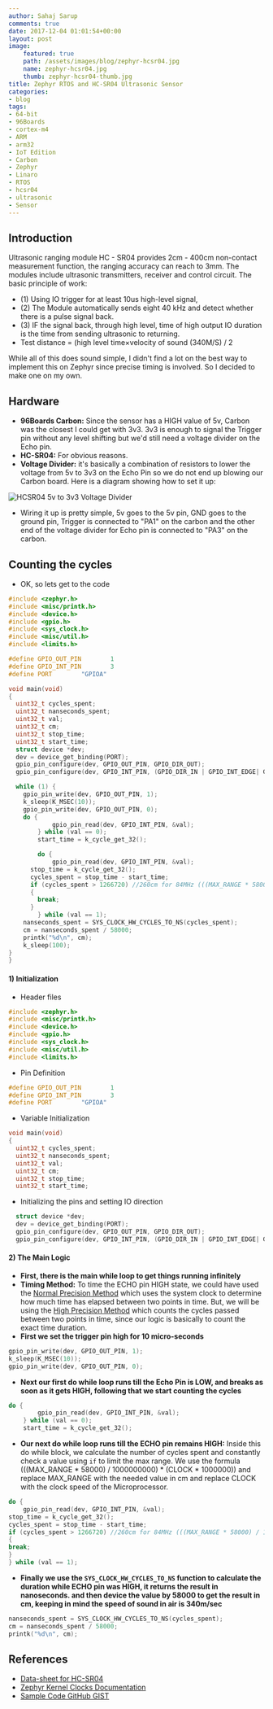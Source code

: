 ```yaml
---
author: Sahaj Sarup
comments: true
date: 2017-12-04 01:01:54+00:00
layout: post
image:
    featured: true
    path: /assets/images/blog/zephyr-hcsr04.jpg
    name: zephyr-hcsr04.jpg
    thumb: zephyr-hcsr04-thumb.jpg
title: Zephyr RTOS and HC-SR04 Ultrasonic Sensor
categories:
- blog
tags:
- 64-bit
- 96Boards
- cortex-m4
- ARM
- arm32
- IoT Edition
- Carbon
- Zephyr
- Linaro
- RTOS
- hcsr04
- ultrasonic
- Sensor
---
```


## Introduction
Ultrasonic ranging module HC - SR04 provides 2cm - 400cm non-contact
measurement function, the ranging accuracy can reach to 3mm. The modules
include ultrasonic transmitters, receiver and control circuit. The basic principle
of work:
- (1) Using IO trigger for at least 10us high-level signal,
- (2) The Module automatically sends eight 40 kHz and detect whether there is a
pulse signal back.
- (3) IF the signal back, through high level, time of high output IO duration is
the time from sending ultrasonic to returning.
- Test distance = (high level time×velocity of sound (340M/S) / 2

While all of this does sound simple, I didn't find a lot on the best way to implement this on Zephyr since precise timing is involved. So I decided to make one on my own.

## Hardware
- **96Boards Carbon:** Since the sensor has a HIGH value of 5v, Carbon was the closest I could get with 3v3. 3v3 is enough to signal the Trigger pin without any level shifting but we'd still need a voltage divider on the Echo pin.
- **HC-SR04:** For obvious reasons.
- **Voltage Divider:** it's basically a combination of resistors to lower the voltage from 5v to 3v3 on the Echo Pin so we do not end up blowing our Carbon board.
Here is a diagram showing how to set it up:

![HCSR04 5v to 3v3 Voltage Divider](/assets/images/blog/hcsr04-voltage-divider.svg "HCSR04 5v to 3v3 Voltage Divider")

- Wiring it up is pretty simple, 5v goes to the 5v pin, GND goes to the ground pin, Trigger is connected to "PA1" on the carbon and the other end of the voltage divider for Echo pin is connected to "PA3" on the carbon.

## Counting the cycles

- OK, so lets get to the code

```C
#include <zephyr.h>
#include <misc/printk.h>
#include <device.h>
#include <gpio.h>
#include <sys_clock.h>
#include <misc/util.h>
#include <limits.h>

#define GPIO_OUT_PIN		1
#define GPIO_INT_PIN		3
#define PORT		"GPIOA"

void main(void)
{
  uint32_t cycles_spent;
  uint32_t nanseconds_spent;
  uint32_t val;
  uint32_t cm;
  uint32_t stop_time;
  uint32_t start_time;
  struct device *dev;
  dev = device_get_binding(PORT);
  gpio_pin_configure(dev, GPIO_OUT_PIN, GPIO_DIR_OUT);
  gpio_pin_configure(dev, GPIO_INT_PIN, (GPIO_DIR_IN | GPIO_INT_EDGE| GPIO_INT_ACTIVE_HIGH | GPIO_INT_DEBOUNCE));

  while (1) {
    gpio_pin_write(dev, GPIO_OUT_PIN, 1);
    k_sleep(K_MSEC(10));
    gpio_pin_write(dev, GPIO_OUT_PIN, 0);
    do {
			gpio_pin_read(dev, GPIO_INT_PIN, &val);
		} while (val == 0);
		start_time = k_cycle_get_32();

		do {
			gpio_pin_read(dev, GPIO_INT_PIN, &val);
      stop_time = k_cycle_get_32();
      cycles_spent = stop_time - start_time;
      if (cycles_spent > 1266720) //260cm for 84MHz (((MAX_RANGE * 58000) / 1000000000) * (CLOCK * 1000000))
      {
        break;
      }
		} while (val == 1);
    nanseconds_spent = SYS_CLOCK_HW_CYCLES_TO_NS(cycles_spent);
    cm = nanseconds_spent / 58000;
    printk("%d\n", cm);
    k_sleep(100);
}
}
```

#### 1) Initialization
- Header files
```C
#include <zephyr.h>
#include <misc/printk.h>
#include <device.h>
#include <gpio.h>
#include <sys_clock.h>
#include <misc/util.h>
#include <limits.h>
```

- Pin Definition
```C
#define GPIO_OUT_PIN		1
#define GPIO_INT_PIN		3
#define PORT		"GPIOA"
```

- Variable Initialization
```C
void main(void)
{
  uint32_t cycles_spent;
  uint32_t nanseconds_spent;
  uint32_t val;
  uint32_t cm;
  uint32_t stop_time;
  uint32_t start_time;
```

- Initializing the pins and setting IO direction
```C
  struct device *dev;
  dev = device_get_binding(PORT);
  gpio_pin_configure(dev, GPIO_OUT_PIN, GPIO_DIR_OUT);
  gpio_pin_configure(dev, GPIO_INT_PIN, (GPIO_DIR_IN | GPIO_INT_EDGE| GPIO_INT_ACTIVE_HIGH | GPIO_INT_DEBOUNCE));
```

#### 2) The Main Logic
- **First, there is the main while loop to get things running infinitely**
- **Timing Method:** To time the ECHO pin HIGH state, we could have used the [Normal Precision Method](http://docs.zephyrproject.org/latest/kernel/timing/clocks.html#id5) which uses the system clock to determine how much time has elapsed between two points in time. But, we will be using the [High Precision Method](http://docs.zephyrproject.org/latest/kernel/timing/clocks.html#id6) which counts the cycles passed between two points in time, since our logic is basically to count the exact time duration.
- **First we set the trigger pin high for 10 micro-seconds**
```C
gpio_pin_write(dev, GPIO_OUT_PIN, 1);
k_sleep(K_MSEC(10));
gpio_pin_write(dev, GPIO_OUT_PIN, 0);
```
- **Next our first do while loop runs till the Echo Pin is LOW, and breaks as soon as it gets HIGH, following that we start counting the cycles**
```C
do {
        gpio_pin_read(dev, GPIO_INT_PIN, &val);
    } while (val == 0);
    start_time = k_cycle_get_32();
```
- **Our next do while loop runs till the ECHO pin remains HIGH:** Inside this do while block, we calculate the number of cycles spent and constantly check a value using ```if``` to limit the max range. We use the formula (((MAX_RANGE * 58000) / 1000000000) * (CLOCK * 1000000)) and replace MAX_RANGE with the needed value in cm and replace CLOCK with the clock speed of the Microprocessor.
```C
do {
    gpio_pin_read(dev, GPIO_INT_PIN, &val);
stop_time = k_cycle_get_32();
cycles_spent = stop_time - start_time;
if (cycles_spent > 1266720) //260cm for 84MHz (((MAX_RANGE * 58000) / 1000000000) * (CLOCK * 1000000))
{
break;
}
} while (val == 1);
```
- **Finally we use the ```SYS_CLOCK_HW_CYCLES_TO_NS``` function to calculate the duration while ECHO pin was HIGH, it returns the result in nanoseconds. and then device the value by 58000 to get the result in cm, keeping in mind the speed of sound in air is 340m/sec**
```C
nanseconds_spent = SYS_CLOCK_HW_CYCLES_TO_NS(cycles_spent);
cm = nanseconds_spent / 58000;
printk("%d\n", cm);
```

## References
- [Data-sheet for HC-SR04](https://www.electroschematics.com/8902/hc-sr04-datasheet/)
- [Zephyr Kernel Clocks Documentation](http://docs.zephyrproject.org/latest/kernel/timing/clocks.html)
- [Sample Code GitHub GIST](https://gist.github.com/ric96/9accdeb6cab34b2557bcf10470a793c3)
